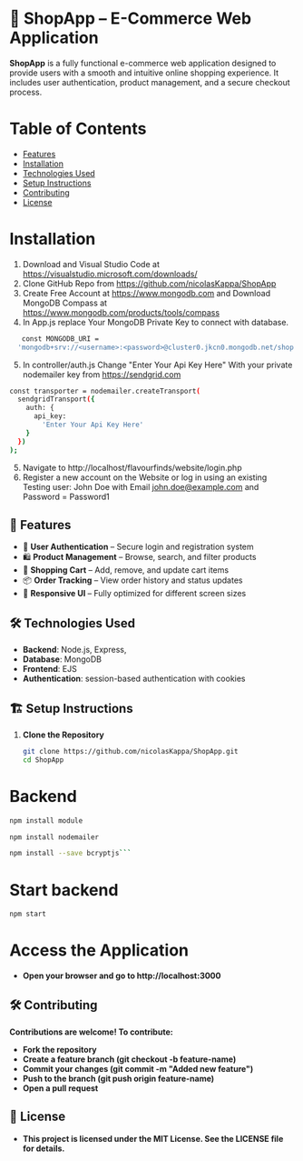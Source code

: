 # 🛒 ShopApp – E-Commerce Web Application

**ShopApp** is a fully functional e-commerce web application designed to provide users with a smooth and intuitive online shopping experience. It includes user authentication, product management, and a secure checkout process.


# Table of Contents
- [Features](#Features)
- [Installation](#Installation)
- [Technologies Used](#Technologies_Used)
- [Setup Instructions](#Setup_Instructions)
- [Contributing](#Contributing)
- [License](#license)


# Installation

1. Download and Visual Studio Code at https://visualstudio.microsoft.com/downloads/
2. Clone GitHub Repo from https://github.com/nicolasKappa/ShopApp
3. Create Free Account at https://www.mongodb.com and Download MongoDB Compass at https://www.mongodb.com/products/tools/compass
4. In App.js replace Your MongoDB Private Key to connect with database.
```bash
   const MONGODB_URI =
  'mongodb+srv://<username>:<password>@cluster0.jkcn0.mongodb.net/shop';
   ```
5. In controller/auth.js Change "Enter Your Api Key Here" With your private nodemailer key from https://sendgrid.com
```bash 
const transporter = nodemailer.createTransport(
  sendgridTransport({
    auth: {
      api_key:
        'Enter Your Api Key Here'
    }
  })
);
```


5. Navigate to http://localhost/flavourfinds/website/login.php
6. Register a new account on the Website or log in using an existing Testing user: John Doe with Email john.doe@example.com and Password = Password1



## 🚀 Features

- 🔐 **User Authentication** – Secure login and registration system  
- 🛍️ **Product Management** – Browse, search, and filter products  
- 🛒 **Shopping Cart** – Add, remove, and update cart items  
- 📦 **Order Tracking** – View order history and status updates  
- 🎨 **Responsive UI** – Fully optimized for different screen sizes  

## 🛠️ Technologies Used

- **Backend**: Node.js, Express,  
- **Database**: MongoDB
- **Frontend**: EJS 
- **Authentication**: session-based authentication with cookies

## 🏗️ Setup Instructions

1. **Clone the Repository**  
   ```bash
   git clone https://github.com/nicolasKappa/ShopApp.git
   cd ShopApp
   ``` 

   
# Backend
```bash
npm install module
```

```bash
npm install nodemailer
```


```bash
npm install --save bcryptjs```
```

# Start backend
```bash
npm start
```

# Access the Application
 - **Open your browser and go to http://localhost:3000**

## 🛠️ Contributing 

 **Contributions are welcome! To contribute:**

- **Fork the repository**
- **Create a feature branch (git checkout -b feature-name)**   
- **Commit your changes (git commit -m "Added new feature")**
- **Push to the branch (git push origin feature-name)**
- **Open a pull request**

## 📄 License

 - **This project is licensed under the MIT License. See the LICENSE file for details.**





